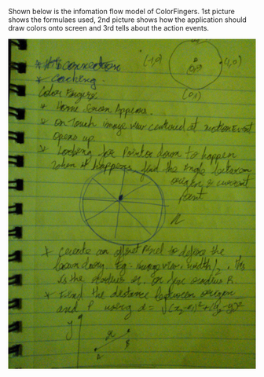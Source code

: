 Shown below is the infomation flow model of ColorFingers. 1st picture shows the formulaes used, 2nd picture shows how the application should draw colors onto screen and 3rd tells about the action events.

![flow_1](../project_images/WP_000442.jpg?raw=true "flow_1")
